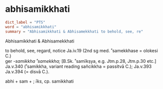 # abhisamikkhati

``` toml
dict_label = "PTS"
word = "abhisamikkhati"
summary = "Abhisamikkhati & Abhisamekkhati to behold, see, re"
```

Abhisamikkhati & Abhisamekkhati

to behold, see, regard, notice Ja.iv.19 (2nd sg med. ˚samekkhase = olokesi C.)  
ger *\-samikkha ˚samekkha;* [B.Sk. ˚samīkṣya, e.g. Jtm.p.28, Jtm.p.30 etc.] Ja.v.340 (˚samikkha, variant reading sañcikkha = passitvā C.); Ja.v.393 Ja.v.394 (= disvā C.).

abhi \+ sam \+ ; *īks*, cp. samikkhati

